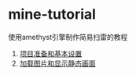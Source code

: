 # mine-tutorial
使用amethyst引擎制作简易扫雷的教程

1. [项目准备和基本设置](tutorial_01/README.md)
2. [加载图片和显示静态画面](tutorial_02/README.md)